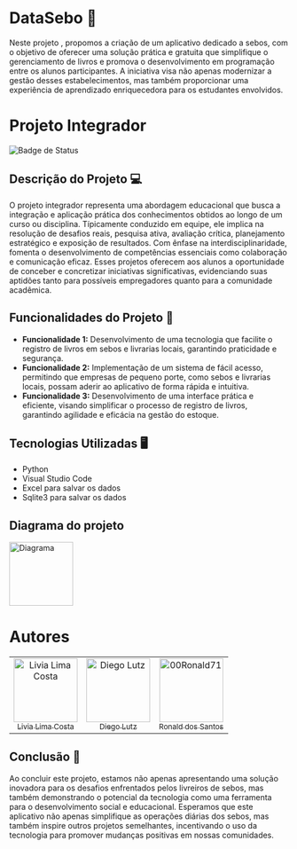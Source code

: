# DataSebo 📕
Neste projeto , propomos a criação de um aplicativo dedicado a sebos, com o objetivo de oferecer uma solução prática e gratuita que simplifique o gerenciamento de livros e promova o desenvolvimento em programação entre os alunos participantes. A iniciativa visa não apenas modernizar a gestão desses estabelecimentos, mas também proporcionar uma experiência de aprendizado enriquecedora para os estudantes envolvidos.

# Projeto Integrador

![Badge de Status](https://img.shields.io/badge/Status-DESENVOLVENDO-yellow)

## Descrição do Projeto 💻

O projeto integrador representa uma abordagem educacional que busca a integração e aplicação prática dos conhecimentos obtidos ao longo de um curso ou disciplina. Típicamente conduzido em equipe, ele implica na resolução de desafios reais, pesquisa ativa, avaliação crítica, planejamento estratégico e exposição de resultados. Com ênfase na interdisciplinaridade, fomenta o desenvolvimento de competências essenciais como colaboração e comunicação eficaz. Esses projetos oferecem aos alunos a oportunidade de conceber e concretizar iniciativas significativas, evidenciando suas aptidões tanto para possíveis empregadores quanto para a comunidade acadêmica.

## Funcionalidades do Projeto :hammer:

- **Funcionalidade 1:** Desenvolvimento de uma tecnologia que facilite o registro de livros em sebos e livrarias locais, garantindo praticidade e segurança.
- **Funcionalidade 2:** Implementação de um sistema de fácil acesso, permitindo que empresas de pequeno porte, como sebos e livrarias locais, possam aderir ao aplicativo de forma rápida e intuitiva.
- **Funcionalidade 3:** Desenvolvimento de uma interface prática e eficiente, visando simplificar o processo de registro de livros, garantindo agilidade e eficácia na gestão do estoque.


<!--## Acesso ao Projeto 📁

[<img src="https://cdn.icon-icons.com/icons2/2429/PNG/512/figma_logo_icon_147289.png" alt="Figma" width="115">](https://www.figma.com/file/h42752sAezu9U5DWuWudta/Untitled?type=design&node-id=0%3A1&mode=design&t=6NDp4RLg5tayW5L4-1)

O link acima levará você até a plataforma do Figma, lá será possível ver a parte visual de como seria o projeto rodando como um aplicativo nos celulares.

## Abrir e Rodar o Projeto 🛠️

O link acima levará você até a plataforma do Figma, lá será possível ver a parte visual de como seria o projeto rodando como um aplicativo nos celulares.-->

## Tecnologias Utilizadas 🖥️

- Python
- Visual Studio Code
- Excel para salvar os dados
- Sqlite3 para salvar os dados

## Diagrama do projeto
[<img src="https://cdn-icons-png.freepik.com/512/481/481821.png" alt="Diagrama" width="115">](google.com)

# Autores

<table>
  <tr>
    <td align="center">
      <a href="https://github.com/LiviaLimaCosta">
        <img loading="lazy" src="https://avatars.githubusercontent.com/u/90811466?v=4" width=115 alt="Livia Lima Costa">
        <br>
        <sub>Livia Lima Costa</sub>
      </a>
    </td>
   <td align="center">
      <a href="https://github.com/Lutzzzz">
        <img loading="lazy" src="https://avatars.githubusercontent.com/u/161089530?v=4" width=115 alt="Diego Lutz">
        <br>
        <sub>Diego Lutz</sub>
      </a>
    </td>   
     <td align="center">
      <a href="https://github.com/00Ronald71">
        <img loading="lazy" src="https://avatars.githubusercontent.com/u/164273811?v=4" width=115 alt="00Ronald71">
        <br>
        <sub>Ronald dos Santos</sub>
      </a>
    </td>   
  </tr>
</table>


## Conclusão 📕

Ao concluir este projeto, estamos não apenas apresentando uma solução inovadora para os desafios enfrentados pelos livreiros de sebos, mas também demonstrando o potencial da tecnologia como uma ferramenta para o desenvolvimento social e educacional. Esperamos que este aplicativo não apenas simplifique as operações diárias dos sebos, mas também inspire outros projetos semelhantes, incentivando o uso da tecnologia para promover mudanças positivas em nossas comunidades.
